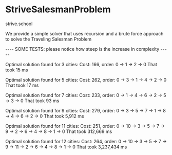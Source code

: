 # StriveSalesmanProblem

strive.school

We provide a simple solver that uses recursion and a brute force approach to solve the Traveling Salesman Problem


---- SOME TESTS: please notice how steep is the increase in complexity -----

Optimal solution found for 3 cities:
Cost: 166, order: 0 -> 1 -> 2 -> 0
That took 15 ms

Optimal solution found for 5 cities:
Cost: 262, order: 0 -> 3 -> 1 -> 4 -> 2 -> 0
That took 17 ms

Optimal solution found for 7 cities:
Cost: 233, order: 0 -> 1 -> 4 -> 6 -> 2 -> 5 -> 3 -> 0
That took 93 ms

Optimal solution found for 9 cities:
Cost: 279, order: 0 -> 3 -> 5 -> 7 -> 1 -> 8 -> 4 -> 6 -> 2 -> 0
That took 5,912 ms

Optimal solution found for 11 cities:
Cost: 251, order: 0 -> 10 -> 3 -> 5 -> 7 -> 9 -> 2 -> 6 -> 4 -> 8 -> 1 -> 0
That took 312,669 ms

Optimal solution found for 12 cities:
Cost: 264, order: 0 -> 10 -> 3 -> 5 -> 7 -> 9 -> 11 -> 2 -> 6 -> 4 -> 8 -> 1 -> 0
That took 3,237,434 ms
